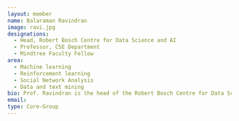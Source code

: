 ```yaml
---
layout: member
name: Balaraman Ravindran
image: ravi.jpg
designations: 
  - Head, Robert Bosch Centre for Data Science and AI
  - Professor, CSE Department
  - Mindtree Faculty Fellow
area:
  - Machine learning
  - Reinforcement learning
  - Social Network Analysis
  - Data and text mining
bio: Prof. Ravindran is the head of the Robert Bosch Centre for Data Science and Artificial Intelligence (RBC-DSAI) at IIT Madras and a professor in the Department of Computer Science and Engineering. He is also the co-director of the reconfigurable and intelligent systems engineering (RISE) group at IIT Madras, which has nearly 80 members associated with it currently. He received his PhD from the University of Massachusetts, Amherst He has nearly two decades of research experience in machine learning and specifically reinforcement learning. He has held visiting positions at the Indian Institute of Science, Bangalore, India and University of Technology, Sydney, Australia. Currently, his research interests are centred on learning from and through interactions and span the areas of data mining, social network analysis, and reinforcement learning.He is one of the founding executive committee members of the India chapter of ACM SIGKDD and is currently serving as the president of the chapter. He has published nearly 100 papers in journals and conferences, including premier venues such as ICML, AAAI, IJCAI, ICDM, ICLR, NIPS, UAI, ISMB, and AAMAS. He has also co-authored the chapter on reinforcement learning in the Handbook of Neural Computation published by Oxford University Press. He has been on the program committees of several premier conferences as well as served as the program co-chair of PAKDD in 2010 and the General co-chair of the 2015 Big Data Summit at Sydney. He is currently serving on the editorial boards of PLOS One and Frontiers in Big Data. He has been closely collaborating with various industrial research labs, such as Ericsson Research and Development, KLA Tencor, Intel Labs, Applied Materials, Adobe Research, Bosch, IBM India Research Labs, Yahoo! Labs and General Motors, working on applications of data mining and machine learning techniques to hard real-world problems. He received Yahoo! Faculty research gifts in 2009 and 2014 to work on mining real-world text data and unrestricted research gifts from KLA Tencor in 2014, 2015 and 2017. He also serves on the advisory boards of several startups in the data analytics and AI space.
email:
type: Core-Group
---
```

